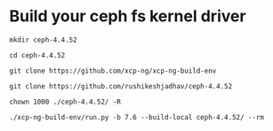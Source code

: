 # Build your ceph fs kernel driver

```
mkdir ceph-4.4.52

cd ceph-4.4.52

git clone https://github.com/xcp-ng/xcp-ng-build-env

git clone https://github.com/rushikeshjadhav/ceph-4.4.52

chown 1000 ./ceph-4.4.52/ -R

./xcp-ng-build-env/run.py -b 7.6 --build-local ceph-4.4.52/ --rm
```
